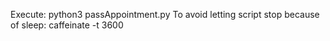 Execute: python3 passAppointment.py 
To avoid letting script stop because of sleep: caffeinate -t 3600
